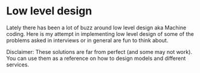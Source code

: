 # Low level design
Lately there has been a lot of buzz around low level design aka Machine coding.
Here is my attempt in implementing low level design of some of the problems asked in interviews or in general are fun to think about.

Disclaimer: These solutions are far from perfect (and some may not work). You can use them as a reference on how to design models and different services.

